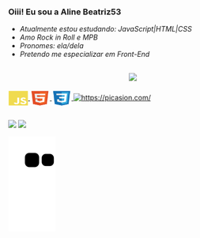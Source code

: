 ### Oiii! Eu sou a Aline Beatriz53
 - _Atualmente estou estudando: JavaScript|HTML|CSS_
 - _Amo Rock in Roll e MPB_
 - _Pronomes: ela/dela_
 - _Pretendo me especializar em Front-End_
##
<div align="center">
  <a href="https://github.com/AlineBeatriz53>
  <img height= "180em" src="https://github-readme-stats.vercel.app/api?username=alinebeatriz53&show_icons=true&theme=radical
"/>
    <img height= "180em" src="https://github-readme-stats.vercel.app/api?username=alinebeatriz53
"/>
  </div>
<div style="display: inline_block"><br>
  <img align="center" alt="Bia-Js" height="30" width="40" src="https://raw.githubusercontent.com/devicons/devicon/master/icons/javascript/javascript-plain.svg">
  <img align="center" alt="Bia-HTML" height="30" width="40" src="https://raw.githubusercontent.com/devicons/devicon/master/icons/html5/html5-original.svg">
  <img align="center" alt="Bia-CSS" height="30" width="40" src="https://raw.githubusercontent.com/devicons/devicon/master/icons/css3/css3-original.svg">
  <a href="https://picasion.com/"><img src="https://i.picasion.com/pic91/8a04f4634c39439266ade84664cb933a.gif" width="125" height="125" border="0" alt="https://picasion.com/" /></a><br/>
</div>
  
  ##
 
<div> 
  <a href="https://www.instagram.com/_beatrizny/" target="_blank"><img src="https://img.shields.io/badge/-Instagram-%23E4405F?style=for-the-badge&logo=instagram&logoColor=white" target="_blank"></a>
  <a href = "mailto:ali.beatriz070@gmail.com"><img src="https://img.shields.io/badge/-Gmail-%23333?style=for-the-badge&logo=gmail&logoColor=white" target="_blank"></a>
 
  ![Snake animation](https://github.com/alinebeatriz53/alinebeatriz53/blob/output/github-contribution-grid-snake.svg)
 
</div>

